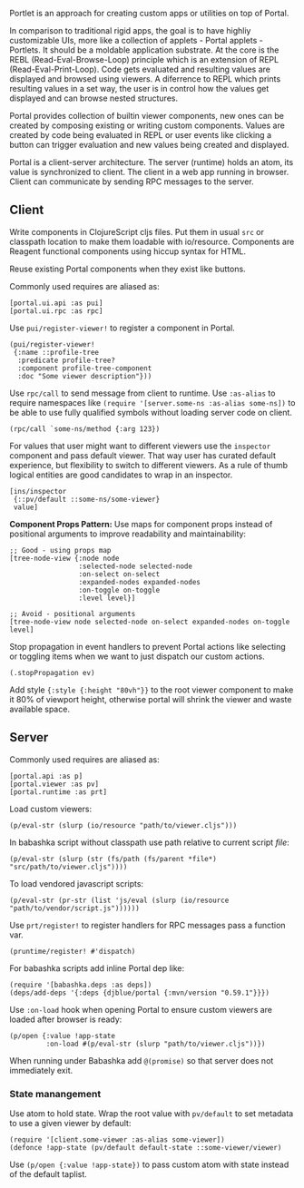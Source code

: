 
Portlet is an approach for creating custom apps or utilities on top of Portal.

In comparison to traditional rigid apps, the goal is to have highliy customizable UIs, more like a collection of applets - Portal applets - Portlets.
It should be a moldable application substrate.
At the core is the REBL (Read-Eval-Browse-Loop) principle which is an extension of REPL (Read-Eval-Print-Loop).
Code gets evaluated and resulting values are displayed and browsed using viewers.
A diferrence to REPL which prints resulting values in a set way, the user is in control how the values get displayed and can browse nested structures.

Portal provides collection of builtin viewer components, new ones can be created by composing existing or writing custom components.
Values are created by code being evaluated in REPL or user events like clicking a button can trigger evaluation and new values being created and displayed.

Portal is a client-server architecture.
The server (runtime) holds an atom, its value is synchronized to client.
The client in a web app running in browser. Client can communicate by sending RPC messages to the server.

## Client

Write components in ClojureScript cljs files.
Put them in usual `src` or classpath location to make them loadable with io/resource.
Components are Reagent functional components using hiccup syntax for HTML.

Reuse existing Portal components when they exist like buttons.

Commonly used requires are aliased as:

    [portal.ui.api :as pui]
    [portal.ui.rpc :as rpc]

Use `pui/register-viewer!` to register a component in Portal.

    (pui/register-viewer!
     {:name ::profile-tree
      :predicate profile-tree?
      :component profile-tree-component
      :doc "Some viewer description"}))


Use `rpc/call` to send message from client to runtime.
Use `:as-alias` to require namespaces like `(require '[server.some-ns :as-alias some-ns])` to be able to use fully qualified symbols without loading server code on client.

    (rpc/call `some-ns/method {:arg 123})

For values that user might want to different viewers use the `inspector` component and pass default viewer.
That way user has curated default experience, but flexibility to switch to different viewers.
As a rule of thumb logical entities are good candidates to wrap in an inspector.

    [ins/inspector
     {::pv/default ::some-ns/some-viewer}
     value]

**Component Props Pattern:**
Use maps for component props instead of positional arguments to improve readability and maintainability:

    ;; Good - using props map
    [tree-node-view {:node node
                     :selected-node selected-node
                     :on-select on-select
                     :expanded-nodes expanded-nodes
                     :on-toggle on-toggle
                     :level level}]
    
    ;; Avoid - positional arguments
    [tree-node-view node selected-node on-select expanded-nodes on-toggle level]

Stop propagation in event handlers to prevent Portal actions like selecting or toggling items when we want to just dispatch our custom actions.

    (.stopPropagation ev)

Add style `{:style {:height "80vh"}}` to the root viewer component to make it 80% of viewport height, otherwise portal will shrink the viewer and waste available space.

## Server

Commonly used requires are aliased as:

    [portal.api :as p]
    [portal.viewer :as pv]
    [portal.runtime :as prt]

Load custom viewers:

    (p/eval-str (slurp (io/resource "path/to/viewer.cljs")))

In babashka script without classpath use path relative to current script *file*:

    (p/eval-str (slurp (str (fs/path (fs/parent *file*) "src/path/to/viewer.cljs"))))

To load vendored javascript scripts:

    (p/eval-str (pr-str (list 'js/eval (slurp (io/resource "path/to/vendor/script.js"))))))

Use `prt/register!` to register handlers for RPC messages pass a function var.

    (pruntime/register! #'dispatch)

For babashka scripts add inline Portal dep like:

    (require '[babashka.deps :as deps])
    (deps/add-deps '{:deps {djblue/portal {:mvn/version "0.59.1"}}})

Use `:on-load` hook when opening Portal to ensure custom viewers are loaded after browser is ready:

    (p/open {:value !app-state
             :on-load #(p/eval-str (slurp "path/to/viewer.cljs"))})

When running under Babashka add `@(promise)` so that server does not immediately exit.

### State manangement

Use atom to hold state. Wrap the root value with `pv/default` to set metadata to use a given viewer by default:

    (require '[client.some-viewer :as-alias some-viewer])
    (defonce !app-state (pv/default default-state ::some-viewer/viewer)

Use `(p/open {:value !app-state})` to pass custom atom with state instead of the default taplist.
